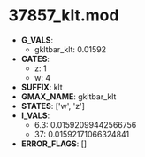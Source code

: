 # 37857_klt.mod

- **G_VALS**:
  - gkltbar_klt: 0.01592
- **GATES**:
  - z: 1
  - w: 4
- **SUFFIX**: klt
- **GMAX_NAME**: gkltbar_klt
- **STATES**: ['w', 'z']
- **I_VALS**:
  - 6.3: 0.01592099442566756
  - 37: 0.01592171066324841
- **ERROR_FLAGS**: []
